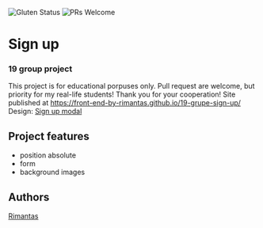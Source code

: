 ![Gluten Status](https://img.shields.io/badge/Gluten-Free-green.svg)
![PRs Welcome](https://img.shields.io/badge/PRs-welcome-brightgreen.svg)

# Sign up
### 19 group project

This project is for educational porpuses only. Pull request are welcome, but priority for my real-life students! Thank you for your cooperation!
Site published at https://front-end-by-rimantas.github.io/19-grupe-sign-up/
Design: [Sign up modal](https://cdn.discordapp.com/attachments/648536139677958156/648860801997996052/day1dr.png)
## Project features
- position absolute
- form
- background images
## Authors
[Rimantas](https://github.com/belauzas)